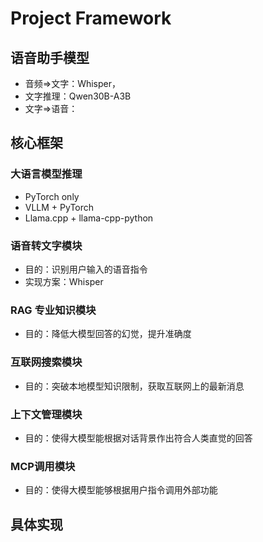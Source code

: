 # Project Framework
## 语音助手模型
* 音频=>文字：Whisper，
* 文字推理：Qwen30B-A3B
* 文字=>语音：
## 核心框架
### 大语言模型推理
* PyTorch only
* VLLM + PyTorch
* Llama.cpp + llama-cpp-python
### 语音转文字模块
* 目的：识别用户输入的语音指令
* 实现方案：Whisper
### RAG 专业知识模块
* 目的：降低大模型回答的幻觉，提升准确度
### 互联网搜索模块
* 目的：突破本地模型知识限制，获取互联网上的最新消息
### 上下文管理模块
* 目的：使得大模型能根据对话背景作出符合人类直觉的回答
### MCP调用模块
* 目的：使得大模型能够根据用户指令调用外部功能
## 具体实现